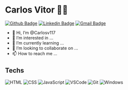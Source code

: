 # Carlos Vitor ✌🏽

[![Github Badge](https://img.shields.io/badge/-Github-000?style=flat-square&logo=Github&logoColor=white&link=https://github.com/Carlosv117)](https://github.com/Carlosv117)
[![Linkedin Badge](https://img.shields.io/badge/-LinkedIn-blue?style=flat-square&logo=Linkedin&logoColor=white&link=https://www.linkedin.com/in/carlos-vitor-ribeiro-cerqueira-lima-08aa78212/)](https://www.linkedin.com/in/carlos-vitor-ribeiro-cerqueira-lima-08aa78212/)
[![Gmail Badge](https://img.shields.io/badge/-Gmail-c14438?style=flat-square&logo=Gmail&logoColor=white&link=mailto:limacarlosvitor@gmail.com)](mailto:limacarlosvitor@gmail.com)



- 👋 Hi, I’m @Carlosv117
- 👀 I’m interested in ...
- 🌱 I’m currently learning ...
- 💞️ I’m looking to collaborate on ...
- 📫 How to reach me ...

<!---
Carlosv117/Carlosv117 is a ✨ special ✨ repository because its `README.md` (this file) appears on your GitHub profile.
You can click the Preview link to take a look at your changes.
--->

## Techs

  ![HTML](https://img.shields.io/badge/-HTML-E34F26?style=flat-square&logo=html5&logoColor=white)
  ![CSS](https://img.shields.io/badge/-CSS-549FDE?style=flat-square&logo=css3&logoColor=white)
  ![JavaScript](https://img.shields.io/badge/-JavaScript-F7B93E?style=flat-square&logo=javascript&logoColor=fff)
  ![VSCode](https://img.shields.io/badge/-VSCode-0085D1?style=flat-square&logo=visual-studio-code&logoColor=white)
  ![Git](https://img.shields.io/badge/-Git-F05032?style=flat-square&logo=git&logoColor=white)
  ![Windows](https://img.shields.io/badge/-Windows-00ADEF?style=flat-square&logo=windows&logoColor=white)
